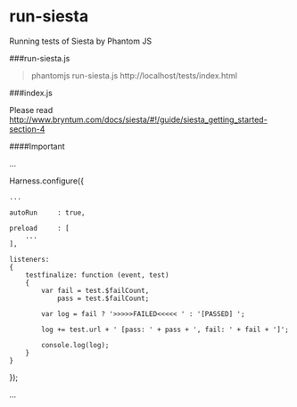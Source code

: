 run-siesta
==========

Running tests of Siesta by Phantom JS

###run-siesta.js
> phantomjs run-siesta.js http://localhost/tests/index.html

###index.js

Please read http://www.bryntum.com/docs/siesta/#!/guide/siesta_getting_started-section-4

####Important

...

Harness.configure({
	
	...

	autoRun		: true,

	preload     : [
		...
	],

	listeners:
	{
		testfinalize: function (event, test)
		{
			var fail = test.$failCount,
				pass = test.$failCount;

			var log = fail ? '>>>>>FAILED<<<<< ' : '[PASSED] ';

			log += test.url + ' [pass: ' + pass + ', fail: ' + fail + ']';

			console.log(log);
		}
	}

});

...